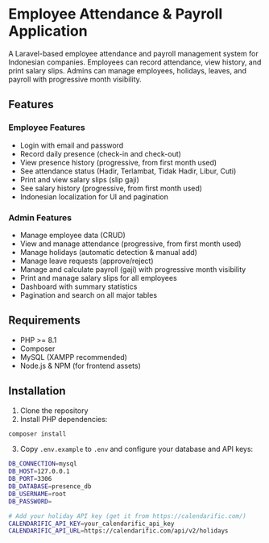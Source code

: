 # Employee Attendance & Payroll Application

A Laravel-based employee attendance and payroll management system for Indonesian companies. Employees can record attendance, view history, and print salary slips. Admins can manage employees, holidays, leaves, and payroll with progressive month visibility.

## Features

### Employee Features
- Login with email and password
- Record daily presence (check-in and check-out)
- View presence history (progressive, from first month used)
- See attendance status (Hadir, Terlambat, Tidak Hadir, Libur, Cuti)
- Print and view salary slips (slip gaji)
- See salary history (progressive, from first month used)
- Indonesian localization for UI and pagination

### Admin Features
- Manage employee data (CRUD)
- View and manage attendance (progressive, from first month used)
- Manage holidays (automatic detection & manual add)
- Manage leave requests (approve/reject)
- Manage and calculate payroll (gaji) with progressive month visibility
- Print and manage salary slips for all employees
- Dashboard with summary statistics
- Pagination and search on all major tables

## Requirements

- PHP >= 8.1
- Composer
- MySQL (XAMPP recommended)
- Node.js & NPM (for frontend assets)

## Installation

1. Clone the repository
2. Install PHP dependencies:
```bash
composer install
```
3. Copy `.env.example` to `.env` and configure your database and API keys:
```bash
DB_CONNECTION=mysql
DB_HOST=127.0.0.1
DB_PORT=3306
DB_DATABASE=presence_db
DB_USERNAME=root
DB_PASSWORD=

# Add your holiday API key (get it from https://calendarific.com/)
CALENDARIFIC_API_KEY=your_calendarific_api_key
CALENDARIFIC_API_URL=https://calendarific.com/api/v2/holidays
```